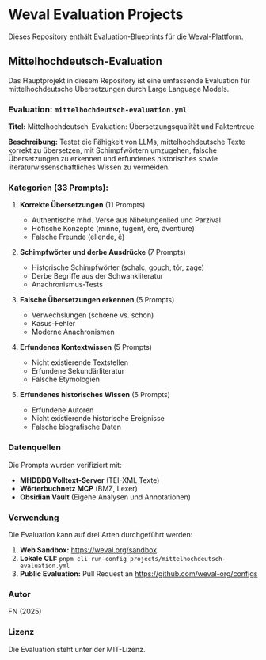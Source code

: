 # Weval Evaluation Projects

Dieses Repository enthält Evaluation-Blueprints für die [Weval-Plattform](https://weval.org).

## Mittelhochdeutsch-Evaluation

Das Hauptprojekt in diesem Repository ist eine umfassende Evaluation für mittelhochdeutsche Übersetzungen durch Large Language Models.

### Evaluation: `mittelhochdeutsch-evaluation.yml`

**Titel:** Mittelhochdeutsch-Evaluation: Übersetzungsqualität und Faktentreue

**Beschreibung:** Testet die Fähigkeit von LLMs, mittelhochdeutsche Texte korrekt zu übersetzen, mit Schimpfwörtern umzugehen, falsche Übersetzungen zu erkennen und erfundenes historisches sowie literaturwissenschaftliches Wissen zu vermeiden.

### Kategorien (33 Prompts):

1. **Korrekte Übersetzungen** (11 Prompts)
   - Authentische mhd. Verse aus Nibelungenlied und Parzival
   - Höfische Konzepte (minne, tugent, êre, âventiure)
   - Falsche Freunde (ellende, ê)

2. **Schimpfwörter und derbe Ausdrücke** (7 Prompts)
   - Historische Schimpfwörter (schalc, gouch, tôr, zage)
   - Derbe Begriffe aus der Schwankliteratur
   - Anachronismus-Tests

3. **Falsche Übersetzungen erkennen** (5 Prompts)
   - Verwechslungen (schœne vs. schon)
   - Kasus-Fehler
   - Moderne Anachronismen

4. **Erfundenes Kontextwissen** (5 Prompts)
   - Nicht existierende Textstellen
   - Erfundene Sekundärliteratur
   - Falsche Etymologien

5. **Erfundenes historisches Wissen** (5 Prompts)
   - Erfundene Autoren
   - Nicht existierende historische Ereignisse
   - Falsche biografische Daten

### Datenquellen

Die Prompts wurden verifiziert mit:
- **MHDBDB Volltext-Server** (TEI-XML Texte)
- **Wörterbuchnetz MCP** (BMZ, Lexer)
- **Obsidian Vault** (Eigene Analysen und Annotationen)

### Verwendung

Die Evaluation kann auf drei Arten durchgeführt werden:

1. **Web Sandbox:** https://weval.org/sandbox
2. **Lokale CLI:** `pnpm cli run-config projects/mittelhochdeutsch-evaluation.yml`
3. **Public Evaluation:** Pull Request an https://github.com/weval-org/configs

### Autor

FN (2025)

### Lizenz

Die Evaluation steht unter der MIT-Lizenz.


